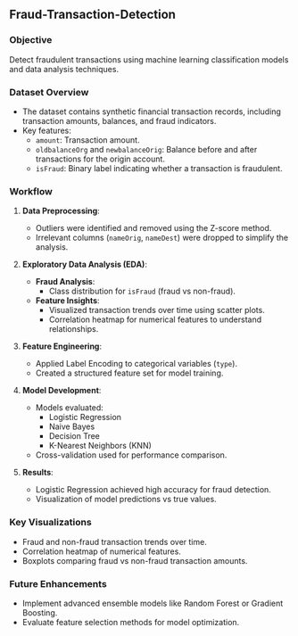 ## Fraud-Transaction-Detection

### **Objective**
Detect fraudulent transactions using machine learning classification models and data analysis techniques.

### **Dataset Overview**
- The dataset contains synthetic financial transaction records, including transaction amounts, balances, and fraud indicators.
- Key features:
  - `amount`: Transaction amount.
  - `oldbalanceOrg` and `newbalanceOrig`: Balance before and after transactions for the origin account.
  - `isFraud`: Binary label indicating whether a transaction is fraudulent.

### **Workflow**
1. **Data Preprocessing**:
   - Outliers were identified and removed using the Z-score method.
   - Irrelevant columns (`nameOrig`, `nameDest`) were dropped to simplify the analysis.

2. **Exploratory Data Analysis (EDA)**:
   - **Fraud Analysis**:
     - Class distribution for `isFraud` (fraud vs non-fraud).
   - **Feature Insights**:
     - Visualized transaction trends over time using scatter plots.
     - Correlation heatmap for numerical features to understand relationships.

3. **Feature Engineering**:
   - Applied Label Encoding to categorical variables (`type`).
   - Created a structured feature set for model training.

4. **Model Development**:
   - Models evaluated:
     - Logistic Regression
     - Naive Bayes
     - Decision Tree
     - K-Nearest Neighbors (KNN)
   - Cross-validation used for performance comparison.

5. **Results**:
   - Logistic Regression achieved high accuracy for fraud detection.
   - Visualization of model predictions vs true values.

### **Key Visualizations**
- Fraud and non-fraud transaction trends over time.
- Correlation heatmap of numerical features.
- Boxplots comparing fraud vs non-fraud transaction amounts.


### **Future Enhancements**
- Implement advanced ensemble models like Random Forest or Gradient Boosting.
- Evaluate feature selection methods for model optimization.
